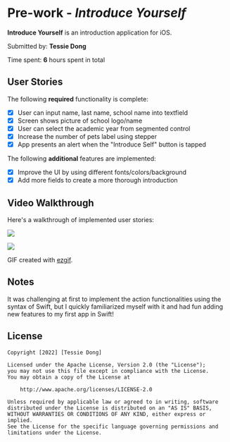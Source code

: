 # Pre-work - *Introduce Yourself*

**Introduce Yourself** is an introduction application for iOS.

Submitted by: **Tessie Dong**

Time spent: **6** hours spent in total

## User Stories

The following **required** functionality is complete:

* [x] User can input name, last name, school name into textfield
* [x] Screen shows picture of school logo/name
* [x] User can select the academic year from segmented control
* [x] Increase the number of pets label using stepper
* [x] App presents an alert when the "Introduce Self" button is tapped

The following **additional** features are implemented:

- [x] Improve the UI by using different fonts/colors/background
- [x] Add more fields to create a more thorough introduction

## Video Walkthrough

Here's a walkthrough of implemented user stories:

![](https://i.imgur.com/8asDpid.gif)

![](https://i.imgur.com/3OYcb4i.gif)


GIF created with [ezgif](ezgif.com/video-to-gif).

## Notes

It was challenging at first to implement the action functionalities using the syntax of Swift, but I quickly familiarized myself with it and had fun adding new features to my first app in Swift!

## License

    Copyright [2022] [Tessie Dong]

    Licensed under the Apache License, Version 2.0 (the "License");
    you may not use this file except in compliance with the License.
    You may obtain a copy of the License at

        http://www.apache.org/licenses/LICENSE-2.0

    Unless required by applicable law or agreed to in writing, software
    distributed under the License is distributed on an "AS IS" BASIS,
    WITHOUT WARRANTIES OR CONDITIONS OF ANY KIND, either express or implied.
    See the License for the specific language governing permissions and
    limitations under the License.
